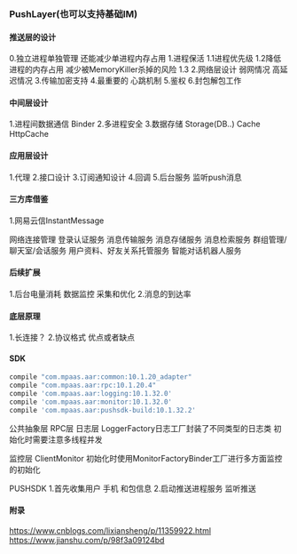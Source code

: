 ### PushLayer(也可以支持基础IM)

#### 推送层的设计

0.独立进程单独管理 还能减少单进程内存占用
1.进程保活
    1.1进程优先级
    1.2降低进程的内存占用 减少被MemoryKiller杀掉的风险
    1.3
2.网络层设计 弱网情况 高延迟情况
3.传输加密支持
4.最重要的 心跳机制
5.鉴权
6.封包解包工作


#### 中间层设计

1.进程间数据通信 Binder
2.多进程安全
3.数据存储 Storage(DB..) Cache HttpCache

#### 应用层设计

1.代理
2.接口设计
3.订阅通知设计
4.回调
5.后台服务 监听push消息


#### 三方库借鉴

1.网易云信InstantMessage

网络连接管理
登录认证服务
消息传输服务
消息存储服务
消息检索服务
群组管理/聊天室/会话服务
用户资料、好友关系托管服务
智能对话机器人服务

#### 后续扩展

1.后台电量消耗 数据监控 采集和优化
2.消息的到达率


#### 底层原理


1.长连接？
2.协议格式 优点或者缺点


#### SDK
```groovy
compile "com.mpaas.aar:common:10.1.20_adapter"
compile "com.mpaas.aar:rpc:10.1.20.4"
compile 'com.mpaas.aar:logging:10.1.32.0'
compile 'com.mpaas.aar:monitor:10.1.32.0'
compile 'com.mpaas.aar:pushsdk-build:10.1.32.2'
```

公共抽象层
RPC层
日志层
LoggerFactory日志工厂封装了不同类型的日志类
初始化时需要注意多线程并发

监控层
ClientMonitor
初始化时使用MonitorFactoryBinder工厂进行多方面监控的初始化

PUSHSDK
1.首先收集用户 手机 和包信息
2.启动推送进程服务 监听推送



#### 附录

https://www.cnblogs.com/lixiansheng/p/11359922.html
https://www.jianshu.com/p/98f3a09124bd